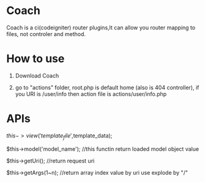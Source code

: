 # Coach
Coach is a ci(codeigniter) router plugins,It can allow you router mapping to files, not controler and method.

# How to use
1. Download Coach

2. go to "actions" folder, root.php is default home (also is 404 controller), if you URI is /user/info then action file is actions/user/info.php

# APIs
$this->view('template_file',$template_data);

$this->model('model_name'); //this functin return loaded model object value

$this->getUri(); //return request uri

$this->getArgs(1~n); //return array index value by uri use explode by "/" 